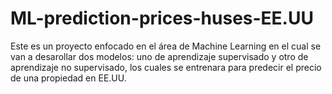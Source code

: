 # ML-prediction-prices-huses-EE.UU
Este es un proyecto enfocado en el área de Machine Learning en el cual se van a desarollar dos modelos: uno de aprendizaje supervisado y otro de aprendizaje no supervisado, los cuales se entrenara para predecir el precio de una propiedad en EE.UU.
